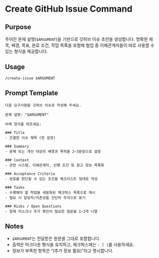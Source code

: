 # Create GitHub Issue Command

## Purpose
주어진 문제 설명(`$ARGUMENT`)을 기반으로 깃허브 이슈 초안을 생성합니다. 명확한 제목, 배경, 목표, 완료 조건, 작업 목록을 포함해 협업 중 이해관계자들이 바로 사용할 수 있는 형식을 제공합니다.

## Usage
```
/create-issue $ARGUMENT
```

## Prompt Template
```
다음 요구사항을 깃허브 이슈로 작성해 주세요.

문제 설명: "$ARGUMENT"

아래 형식을 따르세요:

### Title
- 간결한 이슈 제목 (한 문장)

### Summary
- 문제 또는 개선 대상의 배경과 목적을 2~3문장으로 설명

### Context
- 관련 시스템, 이해관계자, 선행 조건 등 참고 정보 목록화

### Acceptance Criteria
- 완료를 판단할 수 있는 조건을 체크리스트 형태로 작성

### Tasks
- 수행해야 할 작업을 세분화된 체크박스 목록으로 제시
- 필요 시 담당자/의존성을 간단히 주석으로 표기

### Risks / Open Questions
- 잠재 리스크나 추가 확인이 필요한 질문을 1~3개 나열
```

## Notes
- `$ARGUMENT`는 전달받은 원문을 그대로 포함합니다.
- 출력은 마크다운 형식을 유지하고, 체크박스에는 `- [ ]`를 사용하세요.
- 정보가 부족한 항목은 “(추가 정보 필요)”라고 명시합니다.
